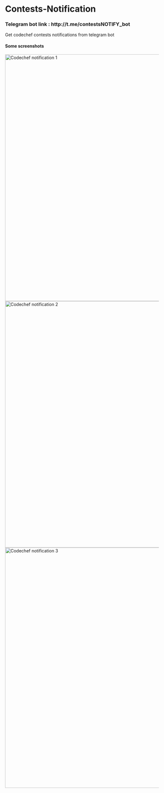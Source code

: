 # Contests-Notification
<h3>Telegram bot link : http://t.me/contestsNOTIFY_bot</h3>
Get codechef contests notifications from telegram bot

<h4>Some screenshots</h4>
<img width="809" alt="Codechef notification 1" src="https://user-images.githubusercontent.com/83975334/139029205-800a1ad6-f741-49e1-9e74-fe922a2229e1.png">
<img width="808" alt="Codechef notification 2" src="https://user-images.githubusercontent.com/83975334/139029693-7b75b769-3320-4b0c-9c94-35d46370328e.png">
<img width="788" alt="Codechef notification 3" src="https://user-images.githubusercontent.com/83975334/139029700-c5963134-3cb8-4aa2-b90a-6f969b6dfdc3.png">
